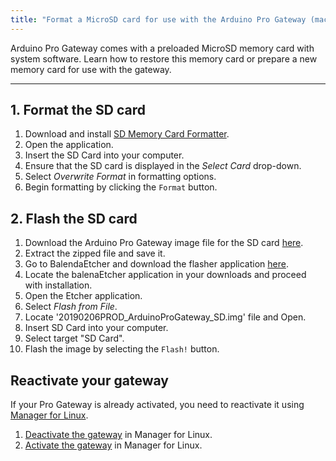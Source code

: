 ```yaml
---
title: "Format a MicroSD card for use with the Arduino Pro Gateway (macOS/Windows)"
---
```


Arduino Pro Gateway comes with a preloaded MicroSD memory card with system software. Learn how to restore this memory card or prepare a new memory card for use with the gateway.

---

## 1. Format the SD card

1. Download and install [SD Memory Card Formatter](https://www.sdcard.org/downloads/formatter/).
2. Open the application.
3. Insert the SD Card into your computer.
4. Ensure that the SD card is displayed in the _Select Card_ drop-down.
5. Select _Overwrite Format_ in formatting options.
6. Begin formatting by clicking the `Format` button.

## 2. Flash the SD card

01. Download the Arduino Pro Gateway image file for the SD card [here](https://downloads.arduino.cc/arduino_pro_gateway_for_lora/prod/sd_kit_image_releases/v1.1.0/20190206PROD_ArduinoProGateway_SD.zip).
02. Extract the zipped file and save it.
03. Go to BalendaEtcher and download the flasher application [here](https://www.balena.io/etcher/).
04. Locate the balenaEtcher application in your downloads and proceed with installation.
05. Open the Etcher application.
06. Select _Flash from File_.
07. Locate '20190206PROD_ArduinoProGateway_SD.img' file and Open.
08. Insert SD Card into your computer.
09. Select target "SD Card".
10. Flash the image by selecting the `Flash!` button.

## Reactivate your gateway

If your Pro Gateway is already activated, you need to reactivate it using [Manager for Linux](https://create.arduino.cc/devices/).

1. [Deactivate the gateway](https://support.arduino.cc/hc/en-us/articles/4407770459410) in Manager for Linux.
2. [Activate the gateway](https://support.arduino.cc/hc/en-us/articles/4407770369042) in Manager for Linux.
